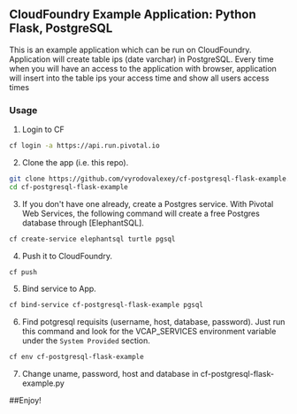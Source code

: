 ## CloudFoundry Example Application:  Python Flask, PostgreSQL

This is an example application which can be run on CloudFoundry. Application will create table ips (date varchar) in PostgreSQL. 
Every time when you will have an access to the application with browser, application will insert into the table ips your access time and show all users access times


### Usage

1. Login to CF

  ```bash
  cf login -a https://api.run.pivotal.io
  ```

2. Clone the app (i.e. this repo).

  ```bash
  git clone https://github.com/vyrodovalexey/cf-postgresql-flask-example.git
  cd cf-postgresql-flask-example
  ```

3. If you don't have one already, create a Postgres service.  With Pivotal Web Services, the following command will create a free Postgres database through [ElephantSQL].

  ```bash
  cf create-service elephantsql turtle pgsql
  ```

4. Push it to CloudFoundry.

  ```bash
  cf push
  ```

5. Bind service to App.

  ```bash
  cf bind-service cf-postgresql-flask-example pgsql
  ```

6. Find potgresql requisits (username, host, database, password).  Just run this command and look for the VCAP_SERVICES environment variable under the `System Provided` section.

  ```bash
  cf env cf-postgresql-flask-example
  ```
  
7. Change uname, password, host and database in cf-postgresql-flask-example.py

##Enjoy!

